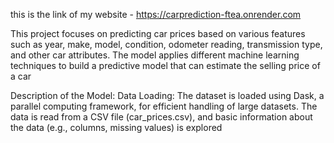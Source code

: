 this is the link of my website - https://carprediction-ftea.onrender.com


This project focuses on predicting car prices based on various features such as year, make, model, condition, odometer reading, transmission type, and other car attributes. The model applies different machine learning techniques to build a predictive model that can estimate the selling price of a car

Description of the Model:
Data Loading: The dataset is loaded using Dask, a parallel computing framework, for efficient handling of large datasets. The data is read from a CSV file (car_prices.csv), and basic information about the data (e.g., columns, missing values) is explored
